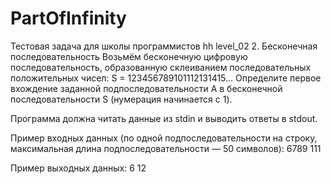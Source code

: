 # PartOfInfinity

Тестовая задача для школы программистов hh level_02
2. Бесконечная последовательность
Возьмём бесконечную цифровую последовательность, образованную склеиванием последовательных положительных чисел: S = 123456789101112131415...
Определите первое вхождение заданной подпоследовательности A в бесконечной последовательности S (нумерация начинается с 1).

Программа должна читать данные из stdin и выводить ответы в stdout.

Пример входных данных (по одной подпоследовательности на строку, максимальная длина подпоследовательности — 50 символов):
6789
111

Пример выходных данных:
6
12
